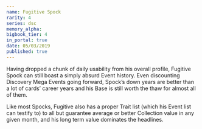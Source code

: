 ```yaml
---
name: Fugitive Spock
rarity: 4
series: dsc
memory_alpha:
bigbook_tier: 4
in_portal: true
date: 05/03/2019
published: true
---
```


Having dropped a chunk of daily usability from his overall profile, Fugitive Spock can still boast a simply absurd Event history. Even discounting Discovery Mega Events going forward, Spock’s down years are better than a lot of cards’ career years and his Base is still worth the thaw for almost all of them.

Like most Spocks, Fugitive also has a proper Trait list (which his Event list can testify to) to all but guarantee average or better Collection value in any given month, and his long term value dominates the headlines.
